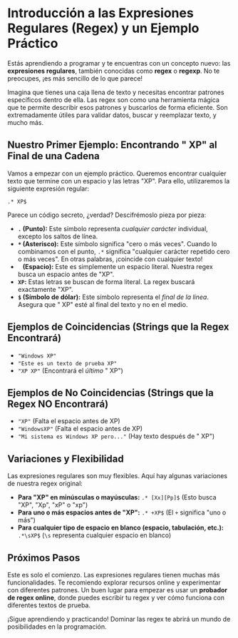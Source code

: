 # Introducción a las Expresiones Regulares (Regex) y un Ejemplo Práctico

Estás aprendiendo a programar y te encuentras con un concepto nuevo: las **expresiones regulares**, también conocidas como **regex** o **regexp**. No te preocupes, ¡es más sencillo de lo que parece!

Imagina que tienes una caja llena de texto y necesitas encontrar patrones específicos dentro de ella. Las regex son como una herramienta mágica que te permite describir esos patrones y buscarlos de forma eficiente. Son extremadamente útiles para validar datos, buscar y reemplazar texto, y mucho más.

## Nuestro Primer Ejemplo: Encontrando " XP" al Final de una Cadena

Vamos a empezar con un ejemplo práctico. Queremos encontrar cualquier texto que termine con un espacio y las letras "XP". Para ello, utilizaremos la siguiente expresión regular:

```regex
.* XP$
```

Parece un código secreto, ¿verdad? Descifrémoslo pieza por pieza:

- **`.` (Punto):** Este símbolo representa _cualquier carácter_ individual, excepto los saltos de línea.
- **`*` (Asterisco):** Este símbolo significa "cero o más veces". Cuando lo combinamos con el punto, `.*` significa "cualquier carácter repetido cero o más veces". En otras palabras, ¡coincide con cualquier texto!
- **` ` (Espacio):** Este es simplemente un espacio literal. Nuestra regex busca un espacio antes de "XP".
- **`XP`:** Estas letras se buscan de forma literal. La regex buscará exactamente "XP".
- **`$` (Símbolo de dólar):** Este símbolo representa el _final de la línea_. Asegura que " XP" esté al final del texto y no en el medio.

## Ejemplos de Coincidencias (Strings que la Regex Encontrará)

- `"Windows XP"`
- `"Este es un texto de prueba XP"`
- `"XP XP"` (Encontrará el _último_ " XP")

## Ejemplos de No Coincidencias (Strings que la Regex NO Encontrará)

- `"XP"` (Falta el espacio antes de XP)
- `"WindowsXP"` (Falta el espacio antes de XP)
- `"Mi sistema es Windows XP pero..."` (Hay texto después de " XP")

## Variaciones y Flexibilidad

Las expresiones regulares son muy flexibles. Aquí hay algunas variaciones de nuestra regex original:

- **Para "XP" en minúsculas o mayúsculas:** `.* [Xx][Pp]$` (Esto busca "XP", "Xp", "xP" o "xp")
- **Para uno o más espacios antes de "XP":** `.* +XP$` (El `+` significa "uno o más")
- **Para cualquier tipo de espacio en blanco (espacio, tabulación, etc.):** `.*\sXP$` (`\s` representa cualquier espacio en blanco)

## Próximos Pasos

Este es solo el comienzo. Las expresiones regulares tienen muchas más funcionalidades. Te recomiendo explorar recursos online y experimentar con diferentes patrones. Un buen lugar para empezar es usar un **probador de regex online**, donde puedes escribir tu regex y ver cómo funciona con diferentes textos de prueba.

¡Sigue aprendiendo y practicando! Dominar las regex te abrirá un mundo de posibilidades en la programación.
